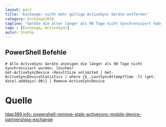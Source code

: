 ```yaml
---
layout: post
title: 'Exchange: nicht mehr gültige ActiveSync Geräte entfernen'
category: Exchange2010
tagline: "Geräte die älter länger als 90 Tage nicht Synchronisiert haben, entfernen."
tags : [Exchange, ActiveSync]
autor: StehSa
---
```



## PowerShell Befehle
    # Alle ActiveSync Geräte anzeigen die länger als 90 Tage nicht Synchronisiert wurden, löschen!
    Get-ActiveSyncDevice -ResultSize unlimited | Get-ActiveSyncDeviceStatistics | where {$_.LastSyncAttemptTime -lt (get-date).adddays(-90)} | Remove-ActiveSyncDevice

# Quelle
[ldap389.info: powershell-remove-stale-activesync-mobile-device-partnerships-exchange](http://www.ldap389.info/en/2012/07/31/powershell-remove-stale-activesync-mobile-device-partnerships-exchange/)

